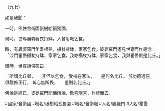 （九七）

如是我聞：

一時，佛住舍衛國祇樹給孤獨園。

爾時，世尊晨朝著衣持鉢，入舍衛城乞食。

時，有異婆羅門年耆根熟，攝杖持鉢，家家乞食。彼婆羅門遙見世尊而作是念：「沙門瞿曇攝杖持鉢，家家乞食，我亦攝杖持鉢，家家乞食，我與瞿曇俱是比丘。」

爾時，世尊說偈答曰：

「所謂比丘者，　　非但以乞食，
受持在家法，　　是何名比丘。
於功德過惡，　　俱離修正行，
其心無所畏，　　是則名比丘。」

佛說是經已，彼婆羅門聞佛所說，歡喜隨喜，作禮而去。

#國家/舍衛國
#地名/祇樹給孤獨園
#地名/舍衛城
#人名/婆羅門
#人名/瞿曇
